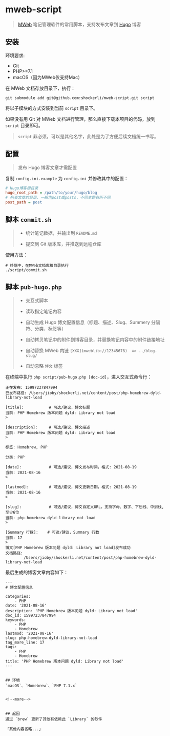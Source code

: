 # mweb-script

> [MWeb](https://zh.mweb.im) 笔记管理软件的常用脚本，支持发布文章到 [Hugo](https://gohugo.io) 博客

## 安装

环境要求:

- Git
- PHP>=7.1
- macOS（因为MWeb仅支持Mac）

在 MWeb 文档存放目录下，执行：

```shell
git submodule add git@github.com:shockerli/mweb-script.git script
```

将以子模块的方式安装到当前 `script` 目录下。

如果没有用 Git 对 MWeb 文档进行管理，那么直接下载本项目的代码，放到 `script` 目录即可。

> `script` 非必须，可以是其他名字，此处是为了方便后续文档统一书写。

## 配置

> 发布 Hugo 博客文章才需配置

复制 `config.ini.example` 为 `config.ini` 并修改其中的配置：

```ini
# Hugo博客根目录
hugo_root_path = /path/to/your/hugo/blog
# 列表文章的目录，一般为post或posts，不同主题有所不同
post_path = post
```

## 脚本 `commit.sh`

> - 统计笔记数据，并输出到 `README.md`
>
> - 提交到 Git 版本库，并推送到远程仓库

使用方法：

```shell
# 终端中，在MWeb文档库根目录执行
./script/commit.sh
```

## 脚本 `pub-hugo.php`

> - 交互式脚本
>
> - 读取指定笔记内容
>
> - 自动生成 Hugo 博文配置信息（标题、描述、Slug、Summery 分隔符、分类、标签等）
>
> - 自动拷贝笔记中的附件到博客目录，并替换笔记内容中的附件链接地址
> 
> - 自动替换 MWeb 内链 `[XXX](mweblib://12345678)  => ../blog-slug/`
> 
> - 自动忽略 `博文` 标签

在终端中执行 `php script/pub-hugo.php [doc-id]`，进入交互式命令行：

```shell
正在发布: 15997237847994
已发布路径: /Users/jioby/shockerli.net/content/post/php-homebrew-dyld-library-not-load

[title]:           # 可选/建议，博文标题
当前: PHP Homebrew 版本问题 dyld: Library not load
> 

[description]:     # 可选/建议，博文描述
当前: PHP Homebrew 版本问题 dyld: Library not load
> 

标签: Homebrew, PHP

分类: PHP

[date]:            # 可选/建议，博文发布时间，格式: 2021-08-19
当前: 2021-08-16
> 

[lastmod]:         # 可选/建议，博文更新日期，格式: 2021-08-19
当前: 2021-08-16
> 

[slug]:            # 可选/建议，博文自定义URL，支持字母、数字、下划线、中划线, 至少6位
当前: php-homebrew-dyld-library-not-load
> 

[Summary 行数]:    # 可选/建议，Summary 行数
当前: 17
> 
博文[PHP Homebrew 版本问题 dyld: Library not load]发布成功
文档路径: 
        /Users/jioby/shockerli.net/content/post/php-homebrew-dyld-library-not-load
```

最后生成的博客文章内容如下：

```
---
# 博文配置信息

categories:
    - PHP
date: '2021-08-16'
description: 'PHP Homebrew 版本问题 dyld: Library not load'
doc_id: 15997237847994
keywords:
    - PHP
    - Homebrew
lastmod: '2021-08-16'
slug: php-homebrew-dyld-library-not-load
tag_more_line: 17
tags:
    - PHP
    - Homebrew
title: 'PHP Homebrew 版本问题 dyld: Library not load'
---


## 环境
`macOS`、`Homebrew`、`PHP 7.1.x`


<!--more-->


## 起因
通过 `brew` 更新了其他有依赖此 `Library` 的软件

「其他内容省略...」
```
